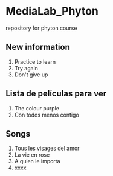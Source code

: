 # MediaLab_Phyton
repository for phyton course

## New information

1. Practice to learn
2. Try again
3. Don't give up

## Lista de películas para ver

1. The colour purple
2. Con todos menos contigo

## Songs

1. Tous les visages del amor
2. La vie en rose
3. A quien le importa
4. xxxx